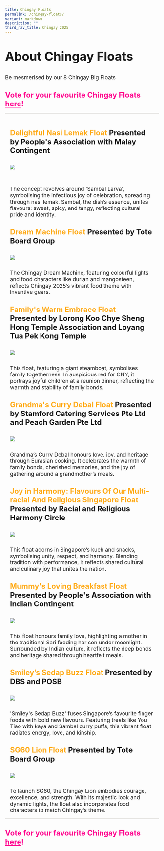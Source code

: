 ```yaml
---
title: Chingay Floats
permalink: /chingay-floats/
variant: markdown
description: ""
third_nav_title: Chingay 2025
---
```

<div style="padding-top:2rem;font-size:2.5rem;">
<span style="font-weight: bold;">About Chingay Floats</span></div>

<div style="padding-top:1rem; padding-bottom:1rem; font-size:1.1rem">        

Be mesmerised by our 8 Chingay Big Floats<br>
</div>

<div style="font-size:1.5rem; padding-bottom: 1rem;">
<span style="font-weight: bold;"><span style="color: #ff008f;">Vote for your favourite Chingay Floats  <a style="color: #ff008f;" target="_blank" href="https://www.chingay.gov.sg/vote-bigfloat25/">here</a>!</span>
</span></div>

<div style="border-top: 2px solid #E5E4E2; padding-bottom: 2rem;"></div>

<div style="padding:1rem;font-size:1.5rem;">
<span style="font-weight: bold;"><span style="color: #FFAC1C;"> Delightful Nasi Lemak Float</span> Presented by People's Association with Malay Contingent</span></div>


<div><img src="/images/Chingay2025/BigFloats/chingay2025delightfulnasilemakfloat.jpg" style="padding: 1rem;"></div>

<div style="padding:1rem; font-size:1.1rem"><br> The concept revolves around 'Sambal Larva', symbolising the infectious joy of celebration, spreading through nasi lemak. Sambal, the dish’s essence, unites flavours: sweet, spicy, and tangy, reflecting cultural pride and identity.
</div>


<div style="padding:1rem;font-size:1.5rem;">
<span style="font-weight: bold;"><span style="color: #FFAC1C;"> Dream Machine Float </span> Presented by Tote Board Group</span></div>

<div><img src="/images/Chingay2025/BigFloats/dreammachine.jpg" style="padding: 1rem;"></div>

<div style="padding:1rem; font-size:1.1rem">The Chingay Dream Machine, featuring colourful lights and food characters like durian and mangosteen, reflects Chingay 2025’s vibrant food theme with inventive gears.</div>



<div style="padding:1rem;font-size:1.5rem;">
<span style="font-weight: bold;"><span style="color: #FFAC1C;"> Family's Warm Embrace Float </span> Presented by Lorong Koo Chye Sheng Hong Temple Association and Loyang Tua Pek Kong Temple</span></div>

<div><img src="/images/Chingay2025/BigFloats/chingay2025steamboat.jpg" style="padding: 1rem;"></div>

<div style="padding:1rem; font-size:1.1rem">This float, featuring a giant steamboat, symbolises family togetherness. In auspicious red for CNY, it portrays joyful children at a reunion dinner, reflecting the warmth and stability of family bonds.</div>


<div style="padding:1rem;font-size:1.5rem;">
<span style="font-weight: bold;"><span style="color: #FFAC1C;"> Grandma's Curry Debal Float </span> Presented by Stamford Catering Services Pte Ltd and Peach Garden Pte Ltd</span></div>

<div><img src="/images/Chingay2025/BigFloats/chingay2025grandmascurrydebalfloat.jpg" style="padding: 1rem;"></div>

<div style="padding:1rem; font-size:1.1rem">Grandma’s Curry Debal honours love, joy, and heritage through Eurasian cooking. It celebrates the warmth of family bonds, cherished memories, and the joy of gathering around a grandmother’s meals.</div>


<div style="padding:1rem;font-size:1.5rem;">
<span style="font-weight: bold;"><span style="color: #FFAC1C;"> Joy in Harmony: Flavours Of Our Multi-racial And Religious Singapore Float
 </span> Presented by Racial and Religious Harmony Circle</span></div>

<div><img src="/images/Chingay2025/BigFloats/chingay2025harmonycircle.jpg" style="padding: 1rem;"></div>

<div style="padding:1rem; font-size:1.1rem">This float adorns in Singapore’s kueh and snacks, symbolising unity, respect, and harmony. Blending tradition with performance, it reflects shared cultural and culinary joy that unites the nation.</div>


<div style="padding:1rem;font-size:1.5rem;">
<span style="font-weight: bold;"><span style="color: #FFAC1C;"> Mummy's Loving Breakfast Float </span> Presented by People's Association with Indian Contingent</span></div>

<div><img src="/images/Chingay2025/BigFloats/lovingbreakfast.jpg" style="padding: 1rem;"></div>

<div style="padding:1rem; font-size:1.1rem">This float honours family love, highlighting a mother in the traditional Sari feeding her son under moonlight. Surrounded by Indian culture, it reflects the deep bonds and heritage shared through heartfelt meals.</div>


<div style="padding:1rem;font-size:1.5rem;">
<span style="font-weight: bold;"><span style="color: #FFAC1C;"> Smiley’s Sedap Buzz Float </span> Presented by DBS and POSB</span></div>

<div><img src="/images/Chingay2025/BigFloats/chingay2025smileysedapbuzzfloat.jpg" style="padding: 1rem;"></div>

<div style="padding:1rem; font-size:1.1rem">'Smiley's Sedap Buzz' fuses Singapore’s favourite finger foods with bold new flavours. Featuring treats like You Tiao with kaya and Sambal curry puffs, this vibrant float radiates energy, love, and kinship.</div>

<div style="padding:1rem;font-size:1.5rem;">
<span style="font-weight: bold;"><span style="color: #FFAC1C;"> SG60 Lion Float </span> Presented by Tote Board Group</span></div>

<div><img src="/images/Chingay2025/BigFloats/sg60lionnew.jpg" style="padding: 1rem;"></div>

<div style="padding:1rem; font-size:1.1rem">To launch SG60, the Chingay Lion embodies courage, excellence, and strength. With its majestic look and dynamic lights, the float also incorporates food characters to match Chingay’s theme.</div>

<div style="border-top: 2px solid #E5E4E2; padding-bottom: 2rem;"></div>


<div style="font-size:1.5rem; padding-bottom: 1rem;">
<span style="font-weight: bold;"><span style="color: #ff008f;">Vote for your favourite Chingay Floats  <a style="color: #ff008f;" target="_blank" href="https://www.chingay.gov.sg/vote-bigfloat25/">here</a>!</span>
</span></div>